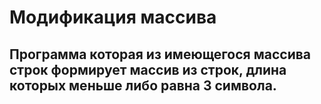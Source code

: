 #  Модификация массива #
## Программа которая из имеющегося массива строк формирует массив из строк, длина которых меньше либо равна 3 символа. ##